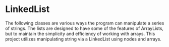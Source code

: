 # LinkedList
The following classes are various ways the program can manipulate a series of strings.
The lists are designed to have some of the features of ArrayLists, but to maintain the simplicity and efficiency of working with arrays. This project utilizes manipulating string via a LinkedList using nodes and arrays. 
